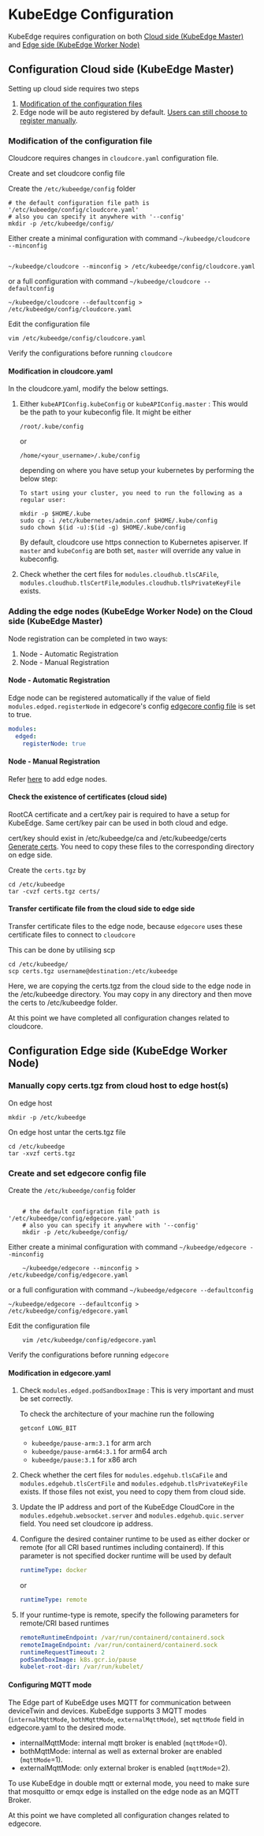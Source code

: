 # KubeEdge Configuration

KubeEdge requires configuration on both [Cloud side (KubeEdge Master)](#configuration-cloud-side-kubeedge-master) and [Edge side (KubeEdge Worker Node)](#configuration-edge-side-kubeedge-worker-node)

## Configuration Cloud side (KubeEdge Master)

Setting up cloud side requires two steps

1. [Modification of the configuration files](#modification-of-the-configuration-file)
2. Edge node will be auto registered by default. [Users can still choose to register manually](#adding-the-edge-nodes-kubeedge-worker-node-on-the-cloud-side-kubeedge-master).

### Modification of the configuration file

Cloudcore requires changes in `cloudcore.yaml` configuration file.

Create and set cloudcore config file

Create the `/etc/kubeedge/config` folder

```shell
# the default configuration file path is '/etc/kubeedge/config/cloudcore.yaml'
# also you can specify it anywhere with '--config'
mkdir -p /etc/kubeedge/config/
```

Either create a minimal configuration with command `~/kubeedge/cloudcore --minconfig`

```shell

~/kubeedge/cloudcore --minconfig > /etc/kubeedge/config/cloudcore.yaml
```

or a full configuration with command `~/kubeedge/cloudcore --defaultconfig`

```shell
~/kubeedge/cloudcore --defaultconfig > /etc/kubeedge/config/cloudcore.yaml
```

Edit the configuration file

```shell
vim /etc/kubeedge/config/cloudcore.yaml
```

Verify the configurations before running `cloudcore`

#### Modification in cloudcore.yaml

In the cloudcore.yaml, modify the below settings.

1. Either `kubeAPIConfig.kubeConfig` or `kubeAPIConfig.master` : This would be the path to your kubeconfig file. It might be either

    ```shell
    /root/.kube/config
    ```

    or

    ```shell
    /home/<your_username>/.kube/config
    ```

    depending on where you have setup your kubernetes by performing the below step:

    ```shell
    To start using your cluster, you need to run the following as a regular user:

    mkdir -p $HOME/.kube
    sudo cp -i /etc/kubernetes/admin.conf $HOME/.kube/config
    sudo chown $(id -u):$(id -g) $HOME/.kube/config
    ```

    By default, cloudcore use https connection to Kubernetes apiserver. If `master` and `kubeConfig` are both set, `master` will override any value in kubeconfig.

2. Check whether the cert files for `modules.cloudhub.tlsCAFile`, `modules.cloudhub.tlsCertFile`,`modules.cloudhub.tlsPrivateKeyFile` exists.

### Adding the edge nodes (KubeEdge Worker Node) on the Cloud side (KubeEdge Master)

Node registration can be completed in two ways:

1. Node - Automatic Registration
2. Node - Manual Registration

#### Node - Automatic Registration

Edge node can be registered automatically if the value of field `modules.edged.registerNode` in edgecore's config [edgecore config file](https://github.com/kubeedge/kubeedge/blob/master/docs/setup/kubeedge_configure.md#create-and-set-edgecore-config-file) is set to true.

```yaml
modules:
  edged:
    registerNode: true
```

#### Node - Manual Registration

Refer [here](deploy-edge-node.md) to add edge nodes.

#### Check the existence of certificates (cloud side)

RootCA certificate and a cert/key pair is required to have a setup for KubeEdge. Same cert/key pair can be used in both cloud and edge.

cert/key should exist in /etc/kubeedge/ca and /etc/kubeedge/certs [Generate certs](https://github.com/kubeedge/kubeedge/blob/master/docs/setup/kubeedge_install_source.md#generate-certificates).
You need to copy these files to the corresponding directory on edge side.

Create the `certs.tgz` by

```shell
cd /etc/kubeedge
tar -cvzf certs.tgz certs/
```

#### Transfer certificate file from the cloud side to edge side

Transfer certificate files to the edge node, because `edgecore` uses these certificate files to connect to `cloudcore`

This can be done by utilising scp

```shell
cd /etc/kubeedge/
scp certs.tgz username@destination:/etc/kubeedge
```

Here, we are copying the certs.tgz from the cloud side to the edge node in the /etc/kubeedge directory. You may copy in any directory and then move the certs to /etc/kubeedge folder.

At this point we have completed all configuration changes related to cloudcore.

## Configuration Edge side (KubeEdge Worker Node)

### Manually copy certs.tgz from cloud host to edge host(s)

On edge host

```shell
mkdir -p /etc/kubeedge
```

On edge host untar the certs.tgz file

```shell
cd /etc/kubeedge
tar -xvzf certs.tgz
```

### Create and set edgecore config file

Create the `/etc/kubeedge/config` folder

```shell

    # the default configration file path is '/etc/kubeedge/config/edgecore.yaml'
    # also you can specify it anywhere with '--config'
    mkdir -p /etc/kubeedge/config/
```

Either create a minimal configuration with command `~/kubeedge/edgecore --minconfig`

```shell
    ~/kubeedge/edgecore --minconfig > /etc/kubeedge/config/edgecore.yaml
```

or a full configuration with command `~/kubeedge/edgecore --defaultconfig`

```shell
~/kubeedge/edgecore --defaultconfig > /etc/kubeedge/config/edgecore.yaml
```

Edit the configuration file

```shell
    vim /etc/kubeedge/config/edgecore.yaml
```

Verify the configurations before running `edgecore`

#### Modification in edgecore.yaml

1. Check `modules.edged.podSandboxImage` : This is very important and must be set correctly.

   To check the architecture of your machine run the following

    ```shell
    getconf LONG_BIT
    ```

    + `kubeedge/pause-arm:3.1` for arm arch
    + `kubeedge/pause-arm64:3.1` for arm64 arch
    + `kubeedge/pause:3.1` for x86 arch

2. Check whether the cert files for `modules.edgehub.tlsCaFile` and `modules.edgehub.tlsCertFile` and `modules.edgehub.tlsPrivateKeyFile` exists. If those files not exist, you need to copy them from cloud side.

3. Update the IP address and port of the KubeEdge CloudCore in the `modules.edgehub.websocket.server` and `modules.edgehub.quic.server` field. You need set cloudcore ip address.

4. Configure the desired container runtime to be used as either docker or remote (for all CRI based runtimes including containerd). If this parameter is not specified docker runtime will be used by default

    ```yaml
    runtimeType: docker
    ```

    or

    ```yaml
    runtimeType: remote
    ```

5. If your runtime-type is remote, specify the following parameters for remote/CRI based runtimes

    ```yaml
    remoteRuntimeEndpoint: /var/run/containerd/containerd.sock
    remoteImageEndpoint: /var/run/containerd/containerd.sock
    runtimeRequestTimeout: 2
    podSandboxImage: k8s.gcr.io/pause
    kubelet-root-dir: /var/run/kubelet/
    ```

#### Configuring MQTT mode

The Edge part of KubeEdge uses MQTT for communication between deviceTwin and devices. KubeEdge supports 3 MQTT modes (`internalMqttMode`, `bothMqttMode`, `externalMqttMode`), set `mqttMode` field in edgecore.yaml to the desired mode.
+ internalMqttMode: internal mqtt broker is enabled (`mqttMode`=0).
+ bothMqttMode: internal as well as external broker are enabled (`mqttMode`=1).
+ externalMqttMode: only external broker is enabled (`mqttMode`=2).

To use KubeEdge in double mqtt or external mode, you need to make sure that mosquitto or emqx edge is installed on the edge node as an MQTT Broker.

At this point we have completed all configuration changes related to edgecore.

